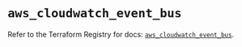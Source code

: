 # `aws_cloudwatch_event_bus`

Refer to the Terraform Registry for docs: [`aws_cloudwatch_event_bus`](https://registry.terraform.io/providers/hashicorp/aws/6.18.0/docs/resources/cloudwatch_event_bus).
